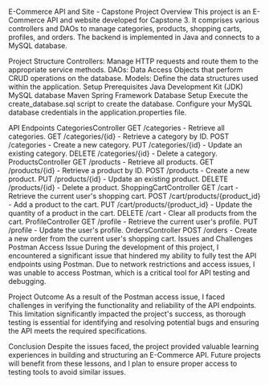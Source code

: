 
E-Commerce API and Site - Capstone Project
Overview
This project is an E-Commerce API and website developed for Capstone 3. It comprises various controllers and DAOs to manage categories, products, shopping carts, profiles, and orders. The backend is implemented in Java and connects to a MySQL database.

Project Structure
Controllers: Manage HTTP requests and route them to the appropriate service methods.
DAOs: Data Access Objects that perform CRUD operations on the database.
Models: Define the data structures used within the application.
Setup
Prerequisites
Java Development Kit (JDK)
MySQL database
Maven
Spring Framework
Database Setup
Execute the create_database.sql script to create the database.
Configure your MySQL database credentials in the application.properties file.


API Endpoints
CategoriesController
GET /categories - Retrieve all categories.
GET /categories/{id} - Retrieve a category by ID.
POST /categories - Create a new category.
PUT /categories/{id} - Update an existing category.
DELETE /categories/{id} - Delete a category.
ProductsController
GET /products - Retrieve all products.
GET /products/{id} - Retrieve a product by ID.
POST /products - Create a new product.
PUT /products/{id} - Update an existing product.
DELETE /products/{id} - Delete a product.
ShoppingCartController
GET /cart - Retrieve the current user's shopping cart.
POST /cart/products/{product_id} - Add a product to the cart.
PUT /cart/products/{product_id} - Update the quantity of a product in the cart.
DELETE /cart - Clear all products from the cart.
ProfileController
GET /profile - Retrieve the current user's profile.
PUT /profile - Update the user's profile.
OrdersController
POST /orders - Create a new order from the current user's shopping cart.
Issues and Challenges
Postman Access Issue
During the development of this project, I encountered a significant issue that hindered my ability to fully test the API endpoints using Postman. Due to network restrictions and access issues, I was unable to access Postman, which is a critical tool for API testing and debugging.

Project Outcome
As a result of the Postman access issue, I faced challenges in verifying the functionality and reliability of the API endpoints. This limitation significantly impacted the project's success, as thorough testing is essential for identifying and resolving potential bugs and ensuring the API meets the required specifications.

Conclusion
Despite the issues faced, the project provided valuable learning experiences in building and structuring an E-Commerce API. Future projects will benefit from these lessons, and I plan to ensure proper access to testing tools to avoid similar issues.
